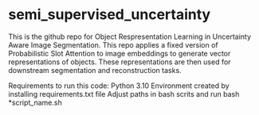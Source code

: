 # semi_supervised_uncertainty
This is the github repo for Object Respresentation Learning in Uncertainty Aware Image Segmentation. This repo applies a fixed version of Probabilistic Slot Attention to image embeddings to generate vector representations of objects. These representations are then used for downstream segmentation and reconstruction tasks.

Requirements to run this code:
Python 3.10
Environment created by installing requirements.txt file
Adjust paths in bash scrits and run bash *script_name.sh 
